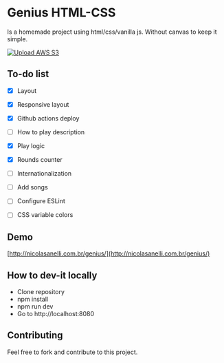 # Genius HTML-CSS

Is a homemade project using html/css/vanilla js. Without canvas to keep it simple.

[![Upload AWS S3](https://github.com/NicolasAnelli/genius-html-css/actions/workflows/deploy-prod.yml/badge.svg?event=deployment_status)](https://github.com/NicolasAnelli/genius-html-css/actions/workflows/deploy-prod.yml)


## To-do list

- [x] Layout
- [x] Responsive layout
- [x] Github actions deploy
- [ ] How to play description
- [x] Play logic
- [x] Rounds counter
- [ ] Internationalization
- [ ] Add songs
- [ ] Configure ESLint
- [ ] CSS variable colors


## Demo

[http://nicolasanelli.com.br/genius/](http://nicolasanelli.com.br/genius/)


## How to dev-it locally

- Clone repository
- npm install
- npm run dev
- Go to http://localhost:8080


## Contributing

Feel free to fork and contribute to this project.
